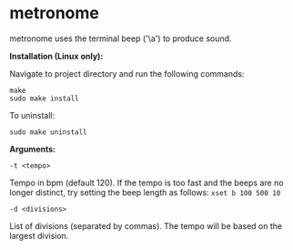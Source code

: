 # metronome

metronome uses the terminal beep ('\a') to produce sound.

**Installation (Linux only):**

Navigate to project directory and run the following commands:

```
make
sudo make install
```

To uninstall:

```
sudo make uninstall
```



**Arguments:**

```-t <tempo>```

Tempo in bpm (default 120). If the tempo is too fast and the beeps are no longer distinct, try setting the beep length as follows: 
```xset b 100 500 10```

```-d <divisions>```

List of divisions (separated by commas). The tempo will be based on the largest division.   